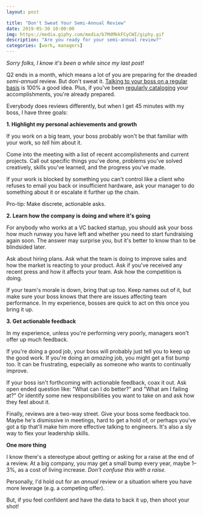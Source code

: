 ```yaml
---
layout: post

title: "Don't Sweat Your Semi-Annual Review"
date: 2019-05-30 10:00:00
img: https://media.giphy.com/media/b7MdMkkFCyCWI/giphy.gif
description: "Are you ready for your semi-annual review?"
categories: [work, managers]
---
```


_Sorry folks, I know it's been a while since my last post!_

Q2 ends in a month, which means a lot of you are preparing for the dreaded _semi-annual_ review. But don't sweat it. [Talking to your boss on a regular basis](/advice/2018/03/22/Don't-Avoid-Your-Boss/) is 100% a good idea. Plus, if you've been [regularly cataloging](/advice/2018/06/21/Always-Be-Cataloging/) your accomplishments, you're already prepared. 

Everybody does reviews differently, but when I get 45 minutes with my boss, I have three goals: 

**1. Highlight my personal achievements and growth**

If you work on a big team, your boss probably won't be that familiar with your work, so _tell_ him about it. 

Come into the meeting with a list of recent accomplishments and current projects. Call out specific things you've done, problems you've solved creatively, skills you've learned, and the progress you've made.

If your work is blocked by something you can't control like a client who refuses to email you back or insufficient hardware, ask your manager to do something about it or escalate it further up the chain. 

Pro-tip: Make discrete, actionable asks.

**2. Learn how the company is doing and where it's going**

For anybody who works at a VC backed startup, you should ask your boss how much runway you have left and whether you need to start fundraising again soon. The answer may surprise you, but it's better to know than to be blindsided later.

Ask about hiring plans. Ask what the team is doing to improve sales and how the market is reacting to your product. Ask if you've received any recent press and how it affects your team. Ask how the competition is doing.

If your team's morale is down, bring that up too. Keep names out of it, but make sure your boss knows that there are issues affecting team performance. In my experience, bosses are quick to act on this once you bring it up.

**3. Get actionable feedback**

In my experience, unless you're performing very poorly, managers won't offer up much feedback.

If you're doing a good job, your boss will probably just tell you to keep up the good work. If you're doing an _amazing_ job, you might get a fist bump too. It can be frustrating, especially as someone who wants to continually improve.

If your boss isn't forthcoming with actionable feedback, coax it out. Ask open ended question like: "What can I do better?" and "What am I failing at?" Or identify some new responsibilities you want to take on and ask how they feel about it.

Finally, reviews are a two-way street. Give your boss some feedback too. Maybe he's dismissive in meetings, hard to get a hold of, or perhaps you've got a tip that'll make him more effective talking to engineers. It's also a sly way to flex your leadership skills.

**One more thing**

I know there's a stereotype about getting or asking for a raise at the end of a review. At a big company, you may get a small bump every year, maybe 1&ndash;3%, as a cost of living increase. _Don't confuse this with a raise._

Personally, I'd hold out for an _annual_ review or a situation where you have more leverage (e.g. a competing offer).

But, if you feel confident and have the data to back it up, then shoot your shot!